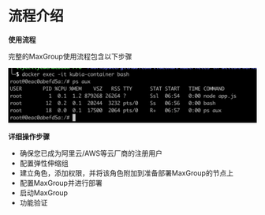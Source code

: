 # 流程介绍

**使用流程**

完整的MaxGroup使用流程包含以下步骤

![](../../.gitbook/assets/image%20%2836%29.png)

**详细操作步骤**

* 确保您已成为阿里云/AWS等云厂商的注册用户
* 配置弹性伸缩组
* 建立角色，添加权限，并将该角色附加到准备部署MaxGroup的节点上
* 配置MaxGroup并进行部署
* 启动MaxGroup
* 功能验证

